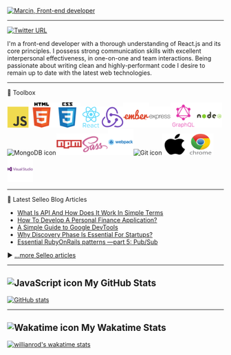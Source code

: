 [![Marcin, Front-end developer](https://assets.selleo.com/banners/ajanik.svg)](https://selleo.com/)
<!-- ### Hello, I am Marcin <img src="https://raw.githubusercontent.com/MartinHeinz/MartinHeinz/master/wave.gif" width="30px"> -->

---

[![Twitter URL](https://img.shields.io/twitter/url?label=Tweet%20me&style=social&url=https%3A%2F%2Ftwitter.com%2Fmarcincholewka)](https://twitter.com/marcincholewka)

I'm a front-end developer with a thorough understanding of React.js and its core principles.
I possess strong communication skills with excellent interpersonal effectiveness, in one-on-one and team interactions.
Being passionate about writing clean and highly-performant code I desire to remain up to date with the latest web technologies.

---

🧰 Toolbox

<img src="https://github.com/devicons/devicon/blob/master/icons/javascript/javascript-original.svg" alt="JavaScript icon" width="50" height="50" /><img src="https://github.com/devicons/devicon/blob/master/icons/html5/html5-original-wordmark.svg" alt="HTML5 icon" width="60" height="60" /><img src="https://github.com/devicons/devicon/blob/master/icons/css3/css3-original-wordmark.svg" alt="CSS3 icon" width="60" height="60" /><img src="https://github.com/devicons/devicon/blob/master/icons/react/react-original-wordmark.svg" alt="React icon" width="50" height="50" /><img src="https://github.com/devicons/devicon/blob/master/icons/redux/redux-original.svg" alt="Redux icon" width="50" height="50" /><img src="https://github.com/devicons/devicon/blob/master/icons/ember/ember-original-wordmark.svg" alt="Ember icon" width="60" height="60" /><img src="https://github.com/devicons/devicon/blob/master/icons/express/express-original-wordmark.svg" alt="Express icon" width="50" height="50" /><img src="https://github.com/devicons/devicon/blob/master/icons/graphql/graphql-plain-wordmark.svg" alt="GraphQL icon" width="60" height="60" /><img src="https://github.com/devicons/devicon/blob/master/icons/nodejs/nodejs-original-wordmark.svg" alt="NodeJS icon" width="60" height="60" /><img src="https://cdn.worldvectorlogo.com/logos/mongodb.svg" alt="MongoDB icon" width="60" height="50" /><img src="https://github.com/devicons/devicon/blob/master/icons/npm/npm-original-wordmark.svg" alt="NPM icon" width="60" height="50" /><img src="https://github.com/devicons/devicon/blob/master/icons/sass/sass-original.svg" alt="SASS icon" width="60" height="50" /><img src="https://github.com/devicons/devicon/blob/master/icons/webpack/webpack-original-wordmark.svg" alt="Webpack icon" width="60" height="60" /><img src="https://cdn.worldvectorlogo.com/logos/git.svg" alt="Git icon" width="60" height="30" /><img src="https://github.com/devicons/devicon/blob/master/icons/apple/apple-original.svg" alt="Apple icon" width="60" height="50" /><img src="https://github.com/devicons/devicon/blob/master/icons/chrome/chrome-original-wordmark.svg" alt="Chrome icon" width="60" height="50" /><img src="https://github.com/devicons/devicon/blob/master/icons/visualstudio/visualstudio-plain-wordmark.svg" alt="VSCode icon" width="60" height="60" />

---

📖 Latest Selleo Blog Articles

<!-- BLOG-POST-LIST:START -->
- [What Is API And How Does It Work In Simple Terms](https://medium.com/selleo/what-is-api-and-how-does-it-work-in-simple-terms-4ad38debc089?source=rss----d0d4ff9f673d---4)
- [How To Develop A Personal Finance Application?](https://medium.com/selleo/how-to-develop-a-personal-finance-application-d832a104c4f1?source=rss----d0d4ff9f673d---4)
- [A Simple Guide to Google DevTools](https://medium.com/selleo/a-simple-guide-to-google-devtools-de8204f430a3?source=rss----d0d4ff9f673d---4)
- [Why Discovery Phase Is Essential For Startups?](https://medium.com/selleo/why-discovery-phase-is-essential-for-startups-c25343559fc7?source=rss----d0d4ff9f673d---4)
- [Essential RubyOnRails patterns —part 5: Pub/Sub](https://medium.com/selleo/essential-rubyonrails-patterns-part-5-pub-sub-22498bca84f0?source=rss----d0d4ff9f673d---4)
<!-- BLOG-POST-LIST:END -->

▶️ [...more Selleo articles](https://selleo.com/blog)

---

## <img src="https://cdn.worldvectorlogo.com/logos/github-icon-1.svg" alt="JavaScript icon" width="60" height="30" /> My GitHub Stats

[![GitHub stats](https://github-readme-stats.vercel.app/api?username=MarcinCholewka&theme=chartreuse-dark&show_icons=true)](https://github.com/anuraghazra/github-readme-stats)

---


## <img src="https://cdn.worldvectorlogo.com/logos/wakatime.svg" alt="Wakatime icon" width="60" height="30" /> My Wakatime Stats

[![willianrod's wakatime stats](https://github-readme-stats.vercel.app/api/wakatime?username=marcin_cholewka)](https://github.com/anuraghazra/github-readme-stats)

